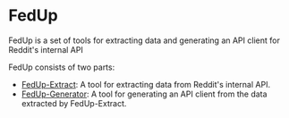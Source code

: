 # FedUp

FedUp is a set of tools for extracting data and generating an API client for Reddit's internal API

FedUp consists of two parts:

- [FedUp-Extract](fedup-extract): A tool for extracting data from Reddit's internal API.
- [FedUp-Generator](fedup-generator): A tool for generating an API client from the data extracted by FedUp-Extract.